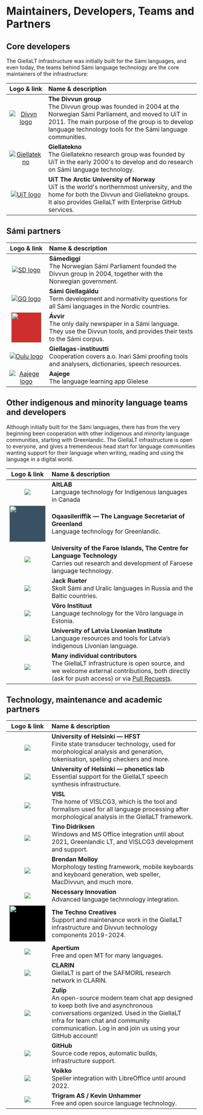 # Maintainers, Developers, Teams and Partners

## Core developers

The GiellaLT infrastructure was initially built for the Sámi languages, and even today, the teams behind Sámi language technology are the core maintainers of the infrastructure:

|                                      Logo & link                                      | Name & description                                                                                                                                                                                                                   |
| :-----------------------------------------------------------------------------------: | :----------------------------------------------------------------------------------------------------------------------------------------------------------------------------------------------------------------------------------- |
| [![Divvn logo](images/logos/divvun-logo-m-tekst-utan-uit.png)](https://divvun.no/en)  | **The Divvun group** <br/> The Divvun group was founded in 2004 at the Norwegian Sámi Parliament, and moved to UiT in 2011. The main purpose of the group is to develop language technology tools for the Sámi language communities. |
| [![Giellatekno](images/logos/GT-logo.png)](https://giellatekno.uit.no/index.eng.html) | **Giellatekno** <br/> The Giellatekno research group was founded by UiT in the early 2000's to develop and do research on Sámi language technology.                                                                                  |
|      [![UiT logo](images/logos/UiT_Segl_Sam_Svart_960px.png)](https://en.uit.no)      | **UiT The Arctic University of Norway** <br/> UiT is the world's northernmost university, and the home for both the Divvun and Giellatekno groups. It also provides GiellaLT with Enterprise GitHub services.                        |

## Sámi partners

|                                                       Logo & link                                                       | Name & description                                                                                                                   |
| :---------------------------------------------------------------------------------------------------------------------: | :----------------------------------------------------------------------------------------------------------------------------------- |
|                              [![SD logo](images/logos/SD-logo.png)](http://samediggi.no/)                               | **Sámediggi** <br/> The Norwegian Sámi Parliament founded the Divvun group in 2004, together with the Norwegian government.          |
|                            [![GG logo](images/logos/Giellagaldu.svg)](http://www.giella.org)                            | **Sámi Giellagáldu** <br/> Term development and normativity questions for all Sámi languages in the Nordic countries.                |
| <a href="http://avvir.no"><img style="background-color: #cf2e2e; height: 5em;" src="images/logos/Avvir_hvit.png" /></a> | **Ávvir** <br/> The only daily newspaper in a Sámi language. They use the Divvun tools, and provides their texts to the Sámi corpus. |
|         [![Oulu logo](images/logos/Oulun_yliopisto_logo_text_fi.png)](http://www.oulu.fi/giellagasinstituutti/)         | **Giellagas-instituutti** <br/> Cooperation covers a.o. Inari Sámi proofing tools and analysers, dictionaries, speech resources.     |
|                        [![Aajege logo](images/logos/Aajege_logo_svart_no.png)](http://aajege.no)                        | **Aajege** <br/> The language learning app Gïelese                                                                                   |

## Other indigenous and minority language teams and developers

Although initially built for the Sámi languages, there has from the very beginning been cooperation with other indigenous and minority language communities, starting with Greenlandic. The GiellaLT infrastructure is open to everyone, and gives a tremendeous head start for language communities wanting support for their language when writing, reading and using the language in a digital world.

|                                                                                                                                                             Logo & link                                                                                                                                                              | Name & description                                                                                                                                                                                                                                                                                                                         |
| :----------------------------------------------------------------------------------------------------------------------------------------------------------------------------------------------------------------------------------------------------------------------------------------------------------------------------------: | :----------------------------------------------------------------------------------------------------------------------------------------------------------------------------------------------------------------------------------------------------------------------------------------------------------------------------------------- |
|                                                                                                                                   [![](images/logos/AltLab.png)](http://altlab.artsrn.ualberta.ca)                                                                                                                                   | **AltLAB** <br/> Language technology for Indigenous languages in Canada                                                                                                                                                                                                                                                                    |
|                                                                                               <a href="https://oqaasileriffik.gl/en/langtech/"><img style="background-color: #3A5163; height: 6em;" src="images/logos/knot2.png"/></a>                                                                                               | **Oqaasileriffik — The Language Secretariat of Greenland** <br/> Language technology for Greenlandic.                                                                                                                                                                                                                                      |
| [![](images/logos/Frodskaparsetur-logo-runt-MTD.png)](https://www.setur.fo/en/the-university/faculties/faculty-of-faroese-language-and-literature/the-centre-for-language-technology#:~:text=The%20Centre%20for%20Language%20Technology%20carries%20out%20research%20and%20development,Department%20of%20Science%20and%20Technology) | **University of the Faroe Islands, The Centre for Language Technology** <br/> Carries out research and development of Faroese language technology.                                                                                                                                                                                         |
|                                                                                                                 [![](images/logos/s200_jack.rueter.jpg)](https://researchportal.helsinki.fi/en/persons/jack-rueter)                                                                                                                  | **Jack Rueter** <br/> Skolt Sámi and Uralic languages in Russia and the Baltic countries.                                                                                                                                                                                                                                                  |
|                                                                                                                                     [![](images/logos/VInst-logo-150702.png)](https://wi.ee/en/)                                                                                                                                     | **Võro Instituut** <br/> Language technology for the Võro language in Estonia.                                                                                                                                                                                                                                                             |
|                                                                                                                      [![](images/logos/lu-libiesu-instituts-logo-en@2x.png)](https://www.livonian.lv/en/home/)                                                                                                                       | **University of Latvia Livonian Institute** <br/> Language resources and tools for Latvia’s indigenous Livonian language.                                                                                                                                                                                                                  |
|                                                                                                                            [![](images/logos/Contributors.jpg)](https://github.com/orgs/giellalt/people)                                                                                                                             | **Many individual contributors** <br/> The GiellaLT infrastructure is open source, and we welcome external contributions, both directly (ask for push access) or via [Pull Recuests](https://docs.github.com/en/pull-requests/collaborating-with-pull-requests/proposing-changes-to-your-work-with-pull-requests/creating-a-pull-request). |

## Technology, maintenance and academic partners

|                                                              Logo & link                                                               | Name & description                                                                                                                                                                                                                           |
| :------------------------------------------------------------------------------------------------------------------------------------: | :------------------------------------------------------------------------------------------------------------------------------------------------------------------------------------------------------------------------------------------- |
|                                        [![](images/logos/HU-logo.gif)](https://hfst.github.io)                                         | **University of Helsinki — HFST** <br/> Finite state transducer technology, used for morphological analysis and generation, tokenisation, spelling checkers and more.                                                                        |
|       [![](images/logos/HU-logo.gif)](https://www.helsinki.fi/en/faculty-arts/research/disciplines/digital-humanities/phonetics)       | **University of Helsinki — phonetics lab** <br/> Essential support for the GiellaLT speech synthesis infrastructure.                                                                                                                         |
|                                      [![](images/logos/GrammarSoftApS.jpg)](https://edu.visl.dk)                                       | **VISL** <br/> The home of VISLCG3, which is the tool and formalism used for all language processing after morphological analysis in the GiellaLT framework.                                                                                 |
|                           [![](images/logos/TinoDidriksen.jpg)](https://tinodidriksen.com/curriculum-vitae/)                           | **Tino Didriksen** <br/> Windows and MS Office integration until about 2021, Greenlandic LT, and VISLCG3 development and support.                                                                                                            |
|                                    [![](images/logos/BrendanMolloy.jpg)](https://github.com/bbqsrc)                                    | **Brendan Molloy** <br/> Morphology testing framework, mobile keyboards and keyboard generation, web speller, MacDivvun, and much more.                                                                                                      |
|                                   [![](images/logos/Necessary.png)](https://github.com/necessary-nu)                                   | **Necessary Innovation** <br/> Advanced language technnology integration.                                                                                                                                                                    |
| <a href="https://www.technocreatives.com"><img style="background-color: #000; height: 6em;" src="images/logos/TC_logo_white.png"/></a> | **The Techno Creatives** <br/> Support and maintenance work in the GiellaLT infrastructure and Divvun technology components 2019-2024.                                                                                                       |
|                               [![](images/logos/Apertium.png)](http://wiki.apertium.org/wiki/Main_Page)                                | **Apertium** <br/> Free and open MT for many languages.                                                                                                                                                                                      |
|                        [![](images/logos/Clarin_typeB_Frame_middle.png)](https://www.kielipankki.fi/safmoril/)                         | **CLARIN** <br/> GiellaLT is part of the SAFMORIL research network in CLARIN.                                                                                                                                                                |
|                                     [![](images/logos/Zulip-org-logo.svg.png)](https://zulip.com)                                      | **Zulip** <br/> An open-source modern team chat app designed to keep both live and asynchronous conversations organized. Used in the GiellaLT infra for team chat and community communication. Log in and join us using your GitHub account! |
|                                        [![](images/logos/github-mark.png)](https://github.com)                                         | **GitHub** <br/> Source code repos, automatic builds, infrastructure support.                                                                                                                                                                |
|                                    [![](images/logos/voikko-icon.png)](https://voikko.puimula.org)                                     | **Voikko** <br/> Speller integration with LibreOffice until around 2022.                                                                                                                                                                     |
|                                        [![](images/logos/TriGram.png)](https://unhammer.org/k/)                                        | **Trigram AS / Kevin Unhammer** <br/> Free and open source language technology.                                                                                                                                                              |
